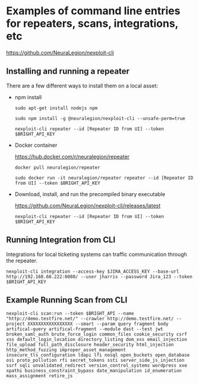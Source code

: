 # Examples of command line entries for repeaters, scans, integrations, etc

https://github.com/NeuraLegion/nexploit-cli

## Installing and running a repeater

There are a few different ways to install them on a local asset:

 - npm install

    `sudo apt-get install nodejs npm`

    `sudo npm install -g @neuralegion/nexploit-cli --unsafe-perm=true`
    
    `nexploit-cli repeater --id [Repeater ID from UI] --token $BRIGHT_API_KEY`
    
 - Docker container

    https://hub.docker.com/r/neuralegion/repeater
    
    `docker pull neuralegion/repeater`
    
    `sudo docker run -it neuralegion/repeater repeater --id [Repeater ID from UI] --token $BRIGHT_API_KEY`
    
 - Download, install, and run the precompiled binary executable

    https://github.com/NeuraLegion/nexploit-cli/releases/latest

    `nexploit-cli repeater --id [Repeater ID from UI] --token $BRIGHT_API_KEY`
    
## Running Integration from CLI

Integrations for local ticketing systems can traffic communication through the repeater.

    nexploit-cli integration --access-key $JIRA_ACCESS_KEY --base-url http://192.168.68.222:8080/ --user jharris --password Jira_123 --token $BRIGHT_API_KEY

##  Example Running Scan from CLI

    nexploit-cli scan:run --token $BRIGHT_API --name "http://demo.testfire.net/" --crawler http://demo.testfire.net/ --project XXXXXXXXXXXXXXXXX --smart --param query fragment body artifical-query artifical-fragment --module dast --test jwt broken_saml_auth brute_force_login common_files cookie_security csrf xss default_login_location directory_listing dom_xss email_injection file_upload full_path_disclosure header_security html_injection http_method_fuzzing improper_asset_management insecure_tls_configuration ldapi lfi nosql open_buckets open_database osi proto_pollution rfi secret_tokens ssti server_side_js_injection ssrf sqli unvalidated_redirect version_control_systems wordpress xxe xpathi business_constraint_bypass date_manipulation id_enumeration mass_assignment retire_js
